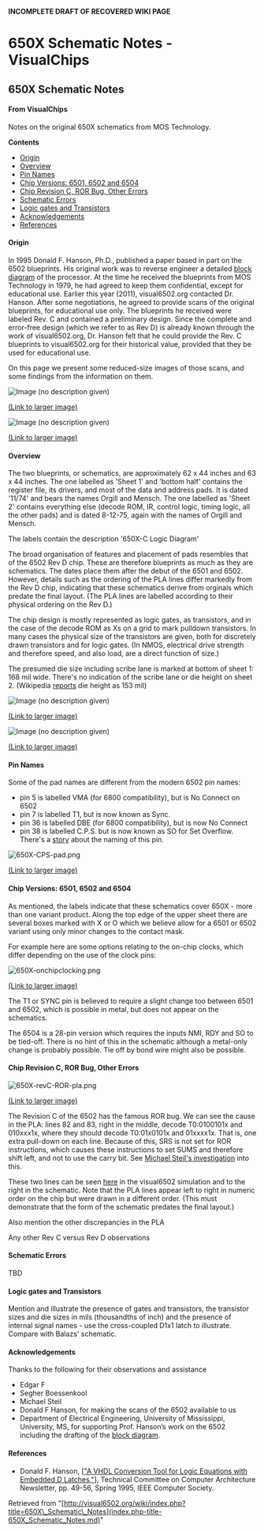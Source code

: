 **INCOMPLETE DRAFT OF RECOVERED WIKI PAGE**

# 650X Schematic Notes - VisualChips

## 650X Schematic Notes

#### From VisualChips

Notes on the original 650X schematics from MOS Technology.

**Contents**

- [Origin](#origin)
- [Overview](#overview)
- [Pin Names](#pin-names)
- [Chip Versions: 6501, 6502 and 6504](#chip-versions-6501-6502-and-6504)
- [Chip Revision C, ROR Bug, Other Errors](#chip-revision-c-ror-bug-other-errors)
- [Schematic Errors](#schematic-errors)
- [Logic gates and Transistors](#logic-gates-and-transistors)
- [Acknowledgements](#acknowledgements)
- [References](#references)

#### Origin

In 1995 Donald F. Hanson, Ph.D., published a paper based in part on the 6502 blueprints.  His original work was to reverse engineer a detailed [block diagram](index.php-title-Hanson~s_Block_Diagram.md) of the processor.  At the time he received the blueprints from MOS Technology in 1979, he had agreed to keep them confidential, except for educational use.  Earlier this year (2011), visual6502.org contacted Dr. Hanson.  After some negotiations, he agreed to provide scans of the original blueprints, for educational use only.  The blueprints he received were labeled Rev. C and contained a preliminary design.  Since the complete and error-free design (which we refer to as Rev D) is already known through the work of visual6502.org, Dr. Hanson felt that he could provide the Rev. C blueprints to visual6502.org for their historical value, provided that they be used for educational use.

On this page we present some reduced-size images of those scans, and some findings from the information on them.

![Image (no description given)](images/thumb/6/6a/6502_schematic_sheet2-8-12-75.jpeg/600px-6502_schematic_sheet2-8-12-75.jpeg)

[(Link to larger image)](index.php-title-File-6502_schematic_sheet2-8-12-75.jpeg.md)

![Image (no description given)](images/thumb/5/59/6502_schematic_sheet1-11-74.jpeg/600px-6502_schematic_sheet1-11-74.jpeg)

[(Link to larger image)](index.php-title-File-6502_schematic_sheet1-11-74.jpeg.md)

#### Overview

The two blueprints, or schematics, are approximately 62 x 44 inches and 63 x 44 inches. The one labelled as 'Sheet 1' and 'bottom half' contains the register file, its drivers, and most of the data and address pads. It is dated '11/74' and bears the names Orgill and Mensch. The one labelled as 'Sheet 2' contains everything else (decode ROM, IR, control logic, timing logic, all the other pads) and is dated 8-12-75, again with the names of Orgill and Mensch.

The labels contain the description '650X-C Logic Diagram'

The broad organisation of features and placement of pads resembles that of the 6502 Rev D chip.  These are therefore blueprints as much as they are schematics. The dates place them after the debut of the 6501 and 6502. However, details such as the ordering of the PLA lines differ markedly from the Rev D chip, indicating that these schematics derive from orginals which predate the final layout.  (The PLA lines are labelled according to their physical ordering on the Rev D.)

The chip design is mostly represented as logic gates, as transistors, and in the case of the decode ROM as Xs on a grid to mark pulldown transistors.  In many cases the physical size of the transistors are given, both for discretely drawn transistors and for logic gates. (In NMOS, electrical drive strength and therefore speed, and also load, are a direct function of size.)

The presumed die size including scribe lane is marked at bottom of sheet 1: 168 mil wide. There's no indication of the scribe lane or die height on sheet 2. (Wikipedia [reports](http://en.wikipedia.org/wiki/Motorola_6800#Design_team_break-up) die height as 153 mil)

![Image (no description given)](images/thumb/9/9e/6502_schematic_sheet1-11-74.id.jpeg/400px-6502_schematic_sheet1-11-74.id.jpeg)

[(Link to larger image)](index.php-title-File-6502_schematic_sheet1-11-74.id.jpeg.md)

![Image (no description given)](images/thumb/1/10/6502_schematic_sheet2-8-12-75.id.jpeg/400px-6502_schematic_sheet2-8-12-75.id.jpeg)

[(Link to larger image)](index.php-title-File-6502_schematic_sheet2-8-12-75.id.jpeg.md)

#### Pin Names

Some of the pad names are different from the modern 6502 pin names:

- pin 5 is labelled VMA (for 6800 compatibility), but is No Connect on 6502
- pin 7 is labelled T1, but is now known as Sync.
- pin 36 is labelled DBE (for 6800 compatibility), but is now No Connect
- pin 38 is labelled C.P.S. but is now known as SO for Set Overflow.  There's a [story](http://www.6502.org/tutorials/vflag.html) about the naming of this pin.

![650X-CPS-pad.png](images/1/13/650X-CPS-pad.png)

[(Link to larger image)](index.php-title-File-650X-CPS-pad.png.md)

#### Chip Versions: 6501, 6502 and 6504

As mentioned, the labels indicate that these schematics cover 650X - more than one variant product.  Along the top edge of the upper sheet there are several boxes marked with X or O which we believe allow for a 6501 or 6502 variant using only minor changes to the contact mask.

For example here are some options relating to the on-chip clocks, which differ depending on the use of the clock pins:

![650X-onchipclocking.png](images/thumb/1/1b/650X-onchipclocking.png/400px-650X-onchipclocking.png)

[(Link to larger image)](index.php-title-File-650X-onchipclocking.png.md)

The T1 or SYNC pin is believed to require a slight change too between 6501 and 6502, which is possible in metal, but does not appear on the schematics.

The 6504 is a 28-pin version which requires the inputs NMI, RDY and SO to be tied-off. There is no hint of this in the schematic although a metal-only change is probably possible. Tie off by bond wire might also be possible.

#### Chip Revision C, ROR Bug, Other Errors

![650X-revC-ROR-pla.png](images/5/56/650X-revC-ROR-pla.png)

[(Link to larger image)](index.php-title-File-650X-revC-ROR-pla.png.md)

The Revision C of the 6502 has the famous ROR bug. We can see the cause in the PLA: lines 82 and 83, right in the middle, decode T0:0100101x and 010xxx1x, where they should decode T0:01x0101x and 01xxxx1x.  That is, one extra pull-down on each line. Because of this, SRS is not set for ROR instructions, which causes these instructions to set SUMS and therefore shift left, and not to use the carry bit. See [Michael Steil's investigation](http://www.pagetable.com/?p=406) into this.

These two lines can be seen [here](http://visual6502.org/JSSim/expert.html?nosim=t&find=op-shift-right,op-T0-shift-right-a&panx=316.2&pany=103.9&zoom=5.0) in the visual6502 simulation and to the right in the schematic. Note that the PLA lines appear left to right in numeric order on the chip but were drawn in a different order.  (This must demonstrate that the form of the schematic predates the final layout.)

Also mention the other discrepancies in the PLA

Any other Rev C versus Rev D observations

#### Schematic Errors

TBD

#### Logic gates and Transistors

Mention and illustrate the presence of gates and transistors, the transistor sizes and die sizes in mils (thousandths of inch) and the presence of internal signal names - use the cross-coupled D1x1 latch to illustrate.  Compare with Balazs' schematic.

#### Acknowledgements

Thanks to the following for their observations and assistance

- Edgar F
- Segher Boessenkool
- Michael Steil
- Donald F Hanson, for making the scans of the 6502 available to us
- Department of Electrical Engineering, University of Mississippi, University, MS, for supporting Prof. Hanson’s work on the 6502 including the drafting of the [block diagram](index.php-title-Hanson~s_Block_Diagram.md).

#### References

- Donald F. Hanson, [["A VHDL Conversion Tool for Logic Equations with Embedded D Latches,"](http://www.witwright.com/DonPub/DSH_6502_ComputerArch.pdf)], Technical Committee on Computer Architecture Newsletter, pp. 49-56, Spring 1995, IEEE Computer Society.

Retrieved from "[http://visual6502.org/wiki/index.php?title=650X\_Schematic\_Notes](index.php-title-650X_Schematic_Notes.md)"

